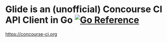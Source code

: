 # Glide is an (unofficial) Concourse CI API Client in Go [![Go Reference](https://pkg.go.dev/badge/github.com/crhntr/glide.svg)](https://pkg.go.dev/github.com/crhntr/globalentry)

https://concourse-ci.org